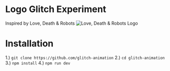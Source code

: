 # Logo Glitch Experiment

Inspired by Love, Death & Robots
![Love, Death & Robots Logo](https://static.tildacdn.com/tild6661-3131-4861-b463-623131373238/Gif-icon.gif)

# Installation

1.) `git clone https://github.com/glitch-animation`
2.) `cd glitch-animation`
3.) `npm install`
4.) `npm run dev`